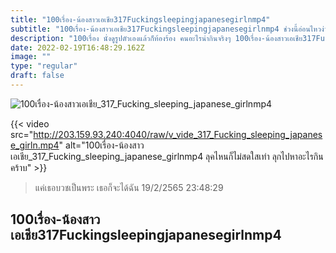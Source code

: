 ```yaml
---
title: "100เรื่อง-น้องสาวเอเชีย317Fuckingsleepingjapanesegirlnmp4"
subtitle: "100เรื่อง-น้องสาวเอเชีย317Fuckingsleepingjapanesegirlnmp4 ช่วงนี้อ่อนไหวง่าย แค่เห็นควันไฟก็อยากกินหมูกระทะ"
description: "100เรื่อง นั่งดูรูปตัวเองแล้วก็ท้องร้อง คนอะไรน่ากินจริงๆ 100เรื่อง-น้องสาวเอเชีย317Fuckingsleepingjapanesegirlnmp4 19/2/2565 23:48:29"
date: 2022-02-19T16:48:29.162Z
image: ""
type: "regular"
draft: false
---
```


![100เรื่อง-น้องสาวเอเชีย_317_Fucking_sleeping_japanese_girlnmp4](http://203.159.93.240:4040/raw/v_vide_317_Fucking_sleeping_japanese_girln.jpg)

{{< video src="http://203.159.93.240:4040/raw/v_vide_317_Fucking_sleeping_japanese_girln.mp4" alt="100เรื่อง-น้องสาวเอเชีย_317_Fucking_sleeping_japanese_girlnmp4 ลุคไหนก็ไม่สดใสเท่า ลุกไปหาอะไรกินคร้าบ" >}}


> แค่เธอบวชเป็นพระ เธอก็จะได้ฉัน 19/2/2565 23:48:29

## 100เรื่อง-น้องสาวเอเชีย317Fuckingsleepingjapanesegirlnmp4
